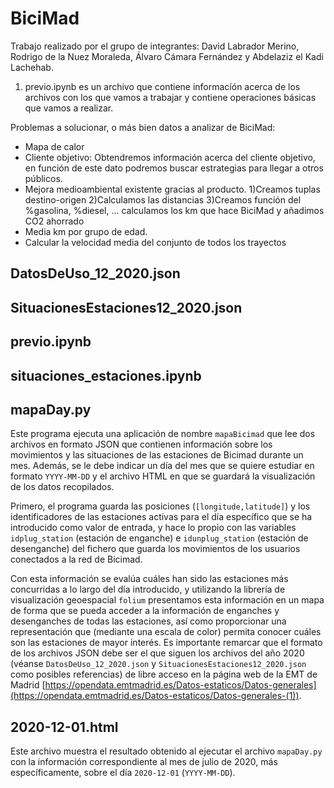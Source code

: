 # BiciMad

Trabajo realizado por el grupo de integrantes: David Labrador Merino, Rodrigo de la Nuez Moraleda,    Álvaro Cámara Fernández y Abdelaziz el Kadi Lachehab.

1) previo.ipynb es un archivo que contiene informacíón acerca de los archivos con los que
vamos a trabajar y contiene operaciones básicas que vamos a realizar.

Problemas a solucionar, o más bien datos a analizar de BiciMad:
* Mapa de calor 
* Cliente objetivo:
	Obtendremos información acerca del cliente objetivo, en función de este dato
	podremos buscar estrategias para llegar a otros públicos.
* Mejora medioambiental existente gracias al producto.
	1)Creamos tuplas destino-origen
	2)Calculamos las distancias
	3)Creamos función del %gasolina, %diesel, ...
	calculamos los km que hace BiciMad y añadimos CO2 ahorrado
* Media km por grupo de edad.
* Calcular la velocidad media del conjunto de todos los trayectos


## DatosDeUso_12_2020.json

## SituacionesEstaciones12_2020.json

## previo.ipynb

## situaciones_estaciones.ipynb

## mapaDay.py

Este programa ejecuta una aplicación de nombre `mapaBicimad` que lee dos archivos en formato JSON que contienen información sobre los movimientos y las situaciones de las estaciones de Bicimad durante un mes. Además, se le debe indicar un día del mes que se quiere estudiar en formato `YYYY-MM-DD` y el archivo HTML en que se guardará la visualización de los datos recopilados. 

Primero, el programa guarda las posiciones (`[longitude,latitude]`) y los identificadores de las estaciones activas para el día específico que se ha introducido como valor de entrada, y hace lo propio con las variables `idplug_station` (estación de enganche) e `idunplug_station` (estación de desenganche) del fichero que guarda los movimientos de los usuarios conectados a la red de Bicimad.

Con esta información se evalúa cuáles han sido las estaciones más concurridas a lo largo del día introducido, y utilizando la librería de visualización geoespacial `folium` presentamos esta información en un mapa de forma que se pueda acceder a la información de enganches y desenganches de todas las estaciones, así como proporcionar una representación que (mediante una escala de color) permita conocer cuáles son las estaciones de mayor interés. Es importante remarcar que el formato de los archivos JSON debe ser el que siguen los archivos del año 2020 (véanse `DatosDeUso_12_2020.json` y `SituacionesEstaciones12_2020.json` como posibles referencias) de libre acceso en la página web de la EMT de Madrid [https://opendata.emtmadrid.es/Datos-estaticos/Datos-generales](https://opendata.emtmadrid.es/Datos-estaticos/Datos-generales-(1)).

## 2020-12-01.html

Este archivo muestra el resultado obtenido al ejecutar el archivo `mapaDay.py` con la información correspondiente al mes de julio de 2020, más específicamente, sobre el día `2020-12-01` (`YYYY-MM-DD`).

